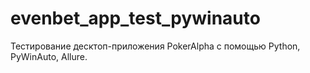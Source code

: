 # evenbet_app_test_pywinauto
Тестирование десктоп-приложения PokerAlpha с помощью Python, PyWinAuto, Allure.
